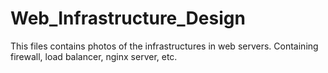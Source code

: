# Web_Infrastructure_Design

This files contains photos of the infrastructures in web servers. Containing firewall, load balancer, nginx server, etc.
